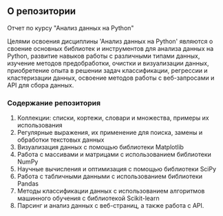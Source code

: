 ## О репозитории
Отчет по курсу "Анализ данных на Python"

Целями освоения дисциплины 'Анализ данных на Python' являются о	своение основных библиотек и инструментов для анализа данных на Python, развитие навыков работы с различными типами данных, изучение методов предобработки, очистки и визуализации данных, приобретение опыта в решении задач классификации, регрессии и кластеризации данных, освоение методов работы с веб-запросами и API для сбора данных.

### Содержание репозитория
1. Коллекции: списки, кортежи, словари и множества, примеры их использования
2. Регулярные выражения, их применение для поиска, замены и обработки текстовых данных
3. Визуализация данных с помощью библиотеки Matplotlib
4. Работа с массивами и матрицами с использованием библиотеки NumPy
5. Научные вычисления и оптимизация с помощью библиотеки SciPy
6. Работа с табличными данными с использованием библиотеки Pandas
7. Методы классификации данных с использованием алгоритмов машинного обучения с библиотекой Scikit-learn
8. Парсинг и анализ данных с веб-страниц, а также работа с API.

